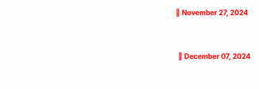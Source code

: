 <details>
<summary style="display: flex; justify-content: space-between; align-items: center; background-color: ##28a745; color: white; padding: 5px 10px; border-radius: 5px; cursor:pointer;">
  <span>🚀 Define a foreign key constraint</span>
  <span style="margin-left: auto; font-weight: bold;  color:red;">📅 November 27, 2024</span>
</summary>

```php
$table->foreignId('organization_id');
```

- This creates an organization_id column in the table.
- The column is an unsigned big integer (BIGINT UNSIGNED) by default, which is
  the same type used for primary keys when using $table->id()

```php
 ->constrained();
```

- This automatically sets up a foreign key constraint for the organization_id
  column.
- By default, it assumes the foreign key references the id column on the
  organizations table (based on the column name organization_id)

```php
$table->foreignId('organization_id')->constrained();

//OR

$table->unsignedBigInteger('organization_id');
$table->foreign('organization_id')->references('id')->on('organizations');
```

## Customizing foreign key setup behavior

If the foreign key references a column other than id or a table with a different
name, you can explicitly specify it:

- Field in the Current Table (organization_id)
- Referenced Table (companies)
- Referenced Field (company_id)

```php
$table->foreignId('organization_id')->constrained('companies', 'company_id');

// OR

$table->unsignedBigInteger('organization_id');
$table->foreign('organization_id')
      ->references('company_id')
      ->on('companies');

```

## Foreign key Cascading Options

- cascade: Automatically delete or update dependent rows.
- restrict: Prevent deletion or updates if there are dependent rows.
- set null: Set the foreign key column to NULL if the parent is deleted.

```php
$table->foreignId('organization_id')
      ->constrained()
      ->onDelete('cascade')
      ->onUpdate('cascade');

```

</details>









<br>
<details>
<summary style="display: flex; justify-content: space-between; align-items: center; background-color: ##1345; color: white; padding: 5px; border-radius: 5px; cursor:pointer;">
  <span>🚀 One to One Relationship</span>
  <span style="margin-left: auto; font-weight: bold;">📅 November 27, 2024</span>
</summary>

- Parent table: organizations
- Child table: abouts

```php
// In Organization model
public function about()
{
      return $this->hasOne(About::class);
}

// In About model
public function organization()
{
      return $this->belongsTo(Organization::class);
}

```

## Accessing Related Data
To efficiently load the organization relationship when retrieving an About record, you can use the with method.
```php
// Approach 1
$organization = Organization::find(1);
$about = $organization->about;

// Approach 2
$about = About::with('organization')->find(1);
$organization = $about->organization;
```
</details>





<br>
<details>
<summary style="display: flex; justify-content: space-between; align-items: center; background-color: ##1345; color: white; padding: 5px; border-radius: 5px; cursor:pointer;">
  <span>🚀 Fillable & Mass assignment</span>
  <span style="margin-left: auto; font-weight: bold; color:red;">📅 December 07, 2024</span>
</summary>

- $fillable: Defines a whitelist of attributes that are allowed for mass assignment.
- $guarded: Setting it to an empty array ([]) allows all attributes to be mass-assignable. 

```php
protected $fillable = ['name', 'phone', 'email', 'age', 'country'];

About::create([
    'name' => 'John Doe', 
    'phone' => '123456789',
    'email' => 'johndoe@example.com',
    'age' => 30,
]);

```

```php
protected $guarded = [];

About::create([
    'name' => 'John Doe', 
    'phone' => '123456789',
    'email' => 'johndoe@example.com',
    'age' => 30,
    'id' => 1,         // Overwrites the first record
    'is_admin' => true // Unexpected, if such a field exists
]);

```


+ mass-assignment protection is completely disabled. This means Laravel will allow any attribute provided in the input array to be directly inserted into the database

```php
protected $guarded = ['id'];

About::create([
    'name' => 'John Doe',
    'phone' => '123456789',
    'email' => 'johndoe@example.com',
    'id' => 10, // Will be ignored because it's guarded
]);
```
</details>





<br>
<details>
<summary style="display: flex; justify-content: space-between; align-items: center; background-color: ##1345; color: white; padding: 5px; border-radius: 5px; cursor:pointer;">
  <span>🚀 Update the Database Schema</span>
  <span style="margin-left: auto; font-weight: bold;">📅 December 07, 2024</span>
</summary>

- You need to add the is_admin column to the users table. Create a new migration:

```php
 php artisan make:migration add_is_admin_to_users_table --table=users
```
+ Edit the generated migration file:

```php
use Illuminate\Database\Migrations\Migration;
use Illuminate\Database\Schema\Blueprint;
use Illuminate\Support\Facades\Schema;

class AddIsAdminToUsersTable extends Migration
{
    /**
     * php artisan migrate
     * This executes the up() method, adding the is_admin column.
     */
    public function up(): void
    {
        Schema::table('users', function (Blueprint $table) {
            $table->boolean('is_admin')->default(false)->after('password'); // Add the is_admin column
        });
    }

    /**
     * Rollback the Migration:
     * php artisan migrate:rollback
     * This executes the down() method, removing the is_admin column.
     */
    public function down(): void
    {
        Schema::table('users', function (Blueprint $table) {
            $table->dropColumn('is_admin'); // Remove the is_admin column
        });
    }
}

```
+  Update the User Model
```php
    protected $fillable = [
        'is_admin',
    ];

    protected function casts(): array
    {
        return [
            'email_verified_at' => 'datetime',
            'password' => 'hashed',
            'is_admin' => 'boolean', // Add this line
        ];
    }
```
</details>
